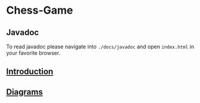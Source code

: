 # Chess-Game

## Javadoc
To read javadoc please navigate into `./docs/javadoc` and open `index.html` in your favorite browser.

## [Introduction](./docs/content/text/introduction.md)

## [Diagrams](./docs/content/diagrams/index.md)
